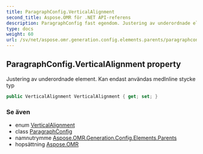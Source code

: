 ```yaml
---
title: ParagraphConfig.VerticalAlignment
second_title: Aspose.OMR för .NET API-referens
description: ParagraphConfig fast egendom. Justering av underordnade element. Kan endast användas medInline stycke typ
type: docs
weight: 60
url: /sv/net/aspose.omr.generation.config.elements.parents/paragraphconfig/verticalalignment/
---
```

## ParagraphConfig.VerticalAlignment property

Justering av underordnade element. Kan endast användas medInline stycke typ

```csharp
public VerticalAlignment VerticalAlignment { get; set; }
```

### Se även

* enum [VerticalAlignment](../../../aspose.omr.generation.config.enums/verticalalignment/)
* class [ParagraphConfig](../)
* namnutrymme [Aspose.OMR.Generation.Config.Elements.Parents](../../paragraphconfig/)
* hopsättning [Aspose.OMR](../../../)


